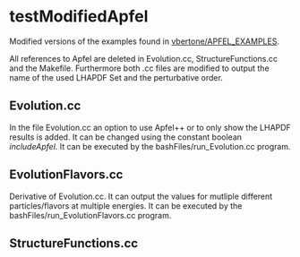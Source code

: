 # testModifiedApfel
Modified versions of the examples found in [vbertone/APFEL_EXAMPLES](https://github.com/vbertone/APFEL_Examples).

All references to Apfel are deleted in Evolution.cc, StructureFunctions.cc and the Makefile. Furthermore both .cc files are modified to output the name of the used LHAPDF Set and the perturbative order.

## Evolution.cc
In the file Evolution.cc an option to use Apfel++ or to only show the LHAPDF results is added. It can be changed using the constant boolean _includeApfel_. It can be executed by the bashFiles/run_Evolution.cc program.

## EvolutionFlavors.cc
Derivative of Evolution.cc. It can output the values for mutliple different particles/flavors at multiple energies. It can be executed by the bashFiles/run_EvolutionFlavors.cc program.

## StructureFunctions.cc
